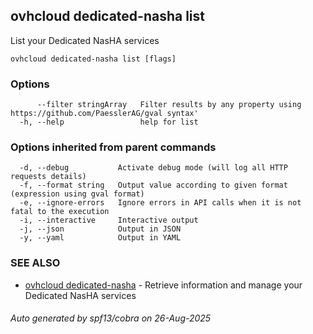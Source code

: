 ## ovhcloud dedicated-nasha list

List your Dedicated NasHA services

```
ovhcloud dedicated-nasha list [flags]
```

### Options

```
      --filter stringArray   Filter results by any property using https://github.com/PaesslerAG/gval syntax'
  -h, --help                 help for list
```

### Options inherited from parent commands

```
  -d, --debug           Activate debug mode (will log all HTTP requests details)
  -f, --format string   Output value according to given format (expression using gval format)
  -e, --ignore-errors   Ignore errors in API calls when it is not fatal to the execution
  -i, --interactive     Interactive output
  -j, --json            Output in JSON
  -y, --yaml            Output in YAML
```

### SEE ALSO

* [ovhcloud dedicated-nasha](ovhcloud_dedicated-nasha.md)	 - Retrieve information and manage your Dedicated NasHA services

###### Auto generated by spf13/cobra on 26-Aug-2025
